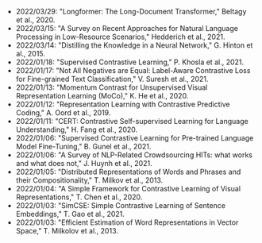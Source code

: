 - 2022/03/29: "Longformer: The Long-Document Transformer," Beltagy et al., 2020.
- 2022/03/15: "A Survey on Recent Approaches for Natural Language Processing in Low-Resource Scenarios," Hedderich et al., 2021.
- 2022/03/14: "Distilling the Knowledge in a Neural Network," G. Hinton et al., 2015.
- 2022/01/18: "Supervised Contrastive Learning," P. Khosla et al., 2021.
- 2022/01/17: "Not All Negatives are Equal: Label-Aware Contrastive Loss for Fine-grained Text Classification," V. Suresh et al., 2021.
- 2022/01/13: "Momentum Contrast for Unsupervised Visual Representation Learning (MoCo)," K. He et al., 2020.
- 2022/01/12: "Representation Learning with Contrastive Predictive Coding," A. Oord et al., 2019.
- 2022/01/11: "CERT: Contrastive Self-supervised Learning for Language Understanding," H. Fang et al., 2020.
- 2022/01/06: "Supervised Contrastive Learning for Pre-trained Language Model Fine-Tuning," B. Gunel et al., 2021.
- 2022/01/06: "A Survey of NLP-Related Crowdsourcing HITs: what works and what does not," J. Huynh et al., 2021.
- 2022/01/05: "Distributed Representations of Words and Phrases and their Compositionality," T. Milkov et al., 2013.
- 2022/01/04: "A Simple Framework for Contrastive Learning of Visual Representations," T. Chen et al., 2020.
- 2022/01/03: "SimCSE: Simple Contrastive Learning of Sentence Embeddings," T. Gao et al., 2021.
- 2022/01/03: "Efficient Estimation of Word Representations in Vector Space," T. Milkolov et al., 2013.
